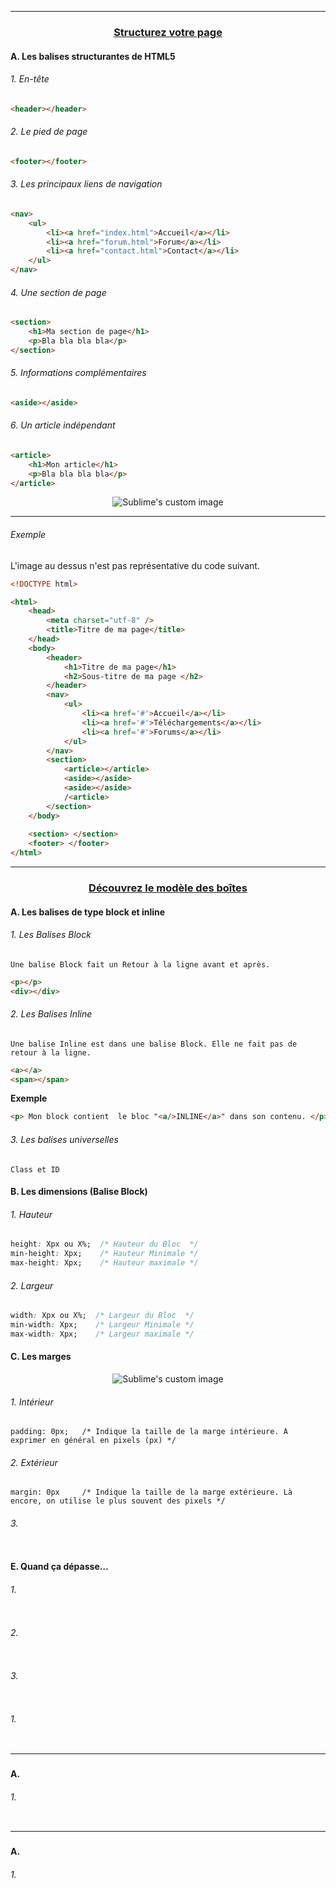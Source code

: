 ---------------------------------------------------------------------------------------------------------------------------------------------------------------
### <p align='center'> [Structurez votre page](https://openclassrooms.com/fr/courses/1603881-apprenez-a-creer-votre-site-web-avec-html5-et-css3/1605881-structurez-votre-page)</p>

#### A. Les balises structurantes de HTML5
###### 1. En-tête
```html
<header></header>
```

###### 2. Le pied de page
```html
<footer></footer>
```

###### 3. Les principaux liens de navigation 
```html
<nav>
    <ul>
        <li><a href="index.html">Accueil</a></li>
        <li><a href="forum.html">Forum</a></li>
        <li><a href="contact.html">Contact</a></li>
    </ul>
</nav>
```

###### 4. Une section de page
```html
<section>
    <h1>Ma section de page</h1>
    <p>Bla bla bla bla</p>
</section>
```

###### 5. Informations complémentaires
```html
<aside></aside>
```

###### 6. Un article indépendant
```html
<article>
    <h1>Mon article</h1>
    <p>Bla bla bla bla</p>
</article>
```

<p align="center"><img src="https://user-images.githubusercontent.com/35907/194761512-8fe17e2f-450f-440d-9ff0-e3aa81f8f360.png" alt="Sublime's custom image"/></p>

---------------------------------------------------------------------------------------------------------------------------------------------------------------
###### Exemple 
L'image au dessus n'est pas représentative du code suivant.
```html
<!DOCTYPE html>

<html>
    <head>
        <meta charset="utf-8" />
        <title>Titre de ma page</title>
    </head>
    <body>
        <header>
            <h1>Titre de ma page</h1>
            <h2>Sous-titre de ma page </h2>
        </header>   
        <nav> 
            <ul>
                <li><a href='#'>Accueil</a></li>
                <li><a href='#'>Téléchargements</a></li>
                <li><a href='#'>Forums</a></li>
            </ul>
        </nav>
        <section>
            <article></article>
            <aside></aside>
            <aside></aside>
            /<article> 
        </section>
    </body>
    
    <section> </section>
    <footer> </footer>
</html>
```

---------------------------------------------------------------------------------------------------------------------------------------------------------------
### <p align='center'>[Découvrez le modèle des boîtes](https://openclassrooms.com/fr/courses/1603881-apprenez-a-creer-votre-site-web-avec-html5-et-css3/1606168-decouvrez-le-modele-des-boites)</p>

#### A. Les balises de type block et inline
###### 1. Les Balises Block
`Une balise Block fait un Retour à la ligne avant et après.`
```html
<p></p>
<div></div>
```
###### 2. Les Balises Inline
`Une balise Inline est dans une balise Block. Elle ne fait pas de retour à la ligne.`
```html
<a></a>
<span></span>
```
**Exemple**
```html
<p> Mon block contient  le bloc "<a/>INLINE</a>" dans son contenu. </p>
```
###### 3. Les balises universelles
```
Class et ID
```
#### B. Les dimensions (Balise Block)
###### 1. Hauteur
```css
height: Xpx ou X%;  /* Hauteur du Bloc  */
min-height: Xpx;    /* Hauteur Minimale */ 
max-height: Xpx;    /* Hauteur maximale */
```
###### 2. Largeur
```css
width: Xpx ou X%;  /* Largeur du Bloc  */
min-width: Xpx;    /* Largeur Minimale */ 
max-width: Xpx;    /* Largeur maximale */
```

#### C. Les marges
<p align="center"> <img src="https://user-images.githubusercontent.com/35907/194766690-b5c487d0-912d-43ab-914c-4531a8051baa.png" alt="Sublime's custom image"/></p>

###### 1. Intérieur
```
padding: 0px;   /* Indique la taille de la marge intérieure. À exprimer en général en pixels (px) */
```
###### 2. Extérieur
```
margin: 0px     /* Indique la taille de la marge extérieure. Là encore, on utilise le plus souvent des pixels */
```

###### 3.
```
```



#### E. Quand ça dépasse…
###### 1.
```
```
###### 2.
```
```
###### 3.
```
```


 
###### 1. 
```html
```

---------------------------------------------------------------------------------------------------------------------------------------------------------------
### <p align='center'>[]()</p>

#### A. 
###### 1. 
```html
```

---------------------------------------------------------------------------------------------------------------------------------------------------------------
### <p align='center'>[]()</p>

#### A. 
###### 1. 
```html
```
